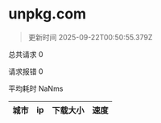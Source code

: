 
  # unpkg.com

  > 更新时间 2025-09-22T00:50:55.379Z
  
  总共请求 0

  请求报错 0

  平均耗时 NaNms

|城市|ip|下载大小|速度|
|-----|----------|---|---|

  